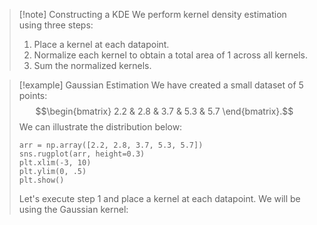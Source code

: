 >[!note] Constructing a KDE
>We perform kernel density estimation using three steps:
>1. Place a kernel at each datapoint.
>2. Normalize each kernel to obtain a total area of 1 across all kernels.
>3. Sum the normalized kernels.

>[!example] Gaussian Estimation
>We have created a small dataset of 5 points:
>$$\begin{bmatrix} 2.2 & 2.8 & 3.7 & 5.3 & 5.7 \end{bmatrix}.$$
>We can illustrate the distribution below:
>```run-python
>arr = np.array([2.2, 2.8, 3.7, 5.3, 5.7])
>sns.rugplot(arr, height=0.3)
>plt.xlim(-3, 10)
>plt.ylim(0, .5)
>plt.show()
>```
>Let's execute step 1 and place a kernel at each datapoint. We will be using the Gaussian kernel:



